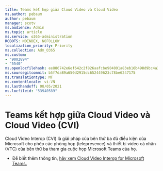 ```yaml
---
title: Teams kết hợp giữa Cloud Video và Cloud Video
ms.author: pebaum
author: pebaum
manager: scotv
ms.audience: Admin
ms.topic: article
ms.service: o365-administration
ROBOTS: NOINDEX, NOFOLLOW
localization_priority: Priority
ms.collection: Adm_O365
ms.custom:
- "9002894"
- "5540"
ms.openlocfilehash: ee886742e6ef642c2f826aafcbe904001a83eb16b498d9bc4a39ae4297a3ccfb
ms.sourcegitcommit: b5f7da89a650d2915dc652449623c78be6247175
ms.translationtype: MT
ms.contentlocale: vi-VN
ms.lasthandoff: 08/05/2021
ms.locfileid: "53940589"
---
```

# <a name="teams-and-cloud-video-interop-cvi"></a>Teams kết hợp giữa Cloud Video và Cloud Video (CVI)

Cloud Video Interop (CVI) là giải pháp của bên thứ ba đủ điều kiện của Microsoft cho phép các phòng họp (telepresence) và thiết bị video cá nhân (VTC) của bên thứ ba tham gia cuộc họp Microsoft Teams của họ.

- Để biết thêm thông tin, [hãy xem Cloud Video Interop for Microsoft Teams.](https://docs.microsoft.com/microsoftteams/cloud-video-interop)
